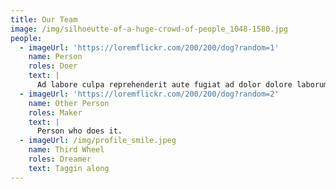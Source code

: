 ```yaml
---
title: Our Team
image: /img/silhoeutte-of-a-huge-crowd-of-people_1048-1580.jpg
people:
  - imageUrl: 'https://loremflickr.com/200/200/dog?random=1'
    name: Person
    roles: Doer
    text: |
      Ad labore culpa reprehenderit aute fugiat ad dolor dolore laborum laborum qui ad labore est ea. Cillum veniam excepteur dolor dolore laborum sint cillum ex pariatur do aute aliqua. Sunt do reprehenderit sit officia in in est aliqua. Officia nostrud non duis adipisicing cupidatat cupidatat tempor mollit laboris incididunt deserunt ipsum excepteur aliqua nulla.
  - imageUrl: 'https://loremflickr.com/200/200/dog?random=2'
    name: Other Person
    roles: Maker
    text: |
      Person who does it.
  - imageUrl: /img/profile_smile.jpeg
    name: Third Wheel
    roles: Dreamer
    text: Taggin along
---
```

